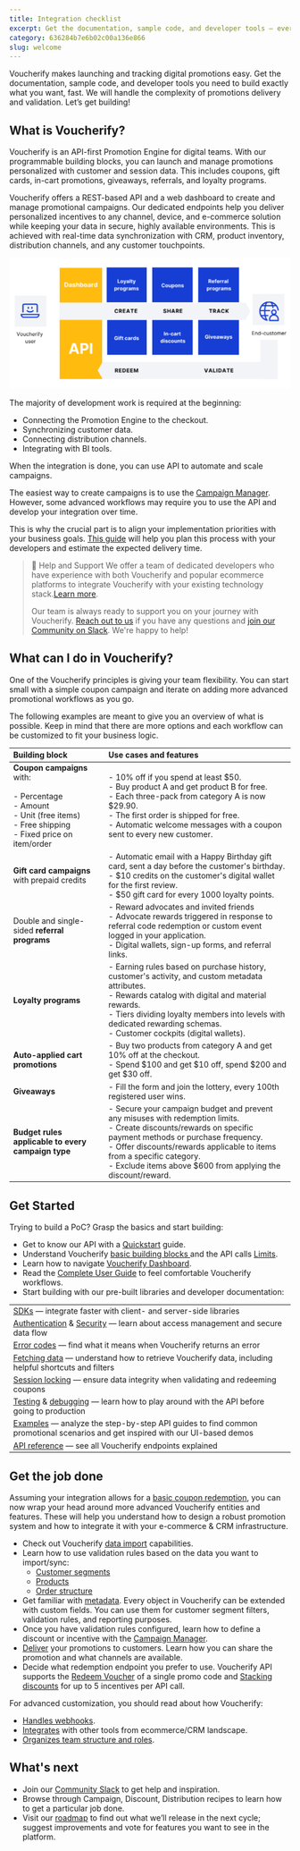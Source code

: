 ```yaml
---
title: Integration checklist
excerpt: Get the documentation, sample code, and developer tools — everything you need to build digital promotions faster
category: 636284b7e6b02c00a136e866
slug: welcome
---
```


Voucherify makes launching and tracking digital promotions easy. Get the documentation, sample code, and developer tools you need to build exactly what you want, fast. We will handle the complexity of promotions delivery and validation. Let’s get building!

## What is Voucherify?

Voucherify is an API-first Promotion Engine for digital teams. With our programmable building blocks, you can launch and manage promotions personalized with customer and session data. This includes coupons, gift cards, in-cart promotions, giveaways, referrals, and loyalty programs. 

Voucherify offers a REST-based API and a web dashboard to create and manage promotional campaigns. Our dedicated endpoints help you deliver personalized incentives to any channel, device, and e-commerce solution while keeping your data in secure, highly available environments. This is achieved with real-time data synchronization with CRM, product inventory, distribution channels, and any customer touchpoints. 

![Welcome Diagram](../../assets/img/guides_getting_started_integration_checklist_welcome_diagram_1.png "Welcome Diagram")

The majority of development work is required at the beginning: 
* Connecting the Promotion Engine to the checkout.
* Synchronizing customer data.
* Connecting distribution channels.
* Integrating with BI tools. 

When the integration is done, you can use API to automate and scale campaigns. 

The easiest way to create campaigns is to use the [Campaign Manager](https://support.voucherify.io/article/17-how-do-i-create-my-first-campaign). However, some advanced workflows may require you to use the API and develop your integration over time.

This is why the crucial part is to align your implementation priorities with your business goals.
[This guide](https://success.voucherify.io/article/373-overview) will help you plan this process with your developers and estimate the expected delivery time.

> :blue_book: Help and Support
> We offer a team of dedicated developers who have experience with both Voucherify and popular ecommerce platforms to integrate Voucherify with your existing technology stack.[Learn more](https://www.voucherify.io/professional-services).
> 
> Our team is always ready to support you on your journey with Voucherify. [Reach out to us](https://docs.voucherify.io/docs/support) if you have any questions and [join our Community on Slack](https://www.voucherify.io/community). We're happy to help!

## What can I do in Voucherify?

One of the Voucherify principles is giving your team flexibility. You can start small with a simple coupon campaign and iterate on adding more advanced promotional workflows as you go.

The following examples are meant to give you an overview of what is possible. Keep in mind that there are more options and each workflow can be customized to fit your business logic. 

| **Building block** | **Use cases and features** |
|:---|:---|
| **Coupon campaigns** with:<br><br>- Percentage <br>- Amount <br>- Unit (free items) <br>- Free shipping <br>- Fixed price on item/order | - 10% off if you spend at least $50. <br>- Buy product A and get product B for free. <br>- Each three-pack from category A is now $29.90. <br>- The first order is shipped for free. <br>- Automatic welcome messages with a coupon sent to every new customer. |
| **Gift card campaigns** with prepaid credits | - Automatic email with a Happy Birthday gift card, sent a day before the customer's birthday. <br>- $10 credits on the customer's digital wallet for the first review. <br>- $50 gift card for every 1000 loyalty points. |
| Double and single-sided **referral programs** | - Reward advocates and invited friends <br>- Advocate rewards triggered in response to referral code redemption or custom event logged in your application. <br>- Digital wallets, sign-up forms, and referral links. |
| **Loyalty programs** | - Earning rules based on purchase history, customer's activity, and custom metadata attributes. <br>- Rewards catalog with digital and material rewards. <br>- Tiers dividing loyalty members into levels with dedicated rewarding schemas. <br>- Customer cockpits (digital wallets). |
| **Auto-applied cart promotions** | - Buy two products from category A and get 10% off at the checkout.  <br>- Spend $100 and get $10 off, spend $200 and get $30 off. |
| **Giveaways** | - Fill the form and join the lottery, every 100th registered user wins. |
| **Budget rules applicable to every campaign type** | - Secure your campaign budget and prevent any misuses with redemption limits. <br>- Create discounts/rewards on specific payment methods or purchase frequency. <br>- Offer discounts/rewards applicable to items from a specific category. <br>- Exclude items above $600 from applying the discount/reward. |

## Get Started

Trying to build a PoC? Grasp the basics and start building:

- Get to know our API with a [Quickstart](doc:quickstart) guide.
- Understand Voucherify [basic building blocks ](doc:key-concepts) and the API calls [Limits](doc:limits).
- Learn how to navigate [Voucherify Dashboard](https://support.voucherify.io/article/16-dashboard-sections).
- Read the [Complete User Guide](https://support.voucherify.io/article/162-voucherify-complete-user-guide) to feel comfortable Voucherify workflows.
- Start building with our pre-built libraries and developer documentation:

|  |
|---|
| [SDKs](docs:sdks) — integrate faster with client- and server-side libraries |
| [Authentication](doc:authentication) & [Security](doc:security) — learn about access management and secure data flow |
| [Error codes](ref:errors) — find what it means when Voucherify returns an error |
| [Fetching data](ref:listing) — understand how to retrieve Voucherify data, including helpful shortcuts and filters |
| [Session locking](doc:locking-validation-session) —  ensure data integrity when validating and redeeming coupons |
| [Testing](doc:testing) & [debugging](https://support.voucherify.io/article/524-project-logs) —  learn how to play around with the API before going to production |
| [Examples](doc:examples) —  analyze the step-by-step API guides to find common promotional scenarios and get inspired with our UI-based demos |
| [API reference](ref:introduction-1) — see all Voucherify endpoints explained |

## Get the job done

Assuming your integration allows for a [basic coupon redemption](doc:quickstart), you can now wrap your head around more advanced Voucherify entities and features. These will help you understand how to design a robust promotion system and how to integrate it with your e-commerce & CRM infrastructure.

  * Check out Voucherify [data import](doc:import-codes) capabilities.
  * Learn how to use validation rules based on the data you want to import/sync:
      - [Customer segments](doc:customers) 
      - [Products](doc:products) 
      - [Order structure](doc:orders-1) 
  * Get familiar with [metadata](doc:metadata-custom-fields). Every object in Voucherify can be extended with custom fields. You can use them for customer segment filters, validation rules, and reporting purposes.  
  * Once you have validation rules configured, learn how to define a discount or incentive with the [Campaign Manager](https://support.voucherify.io/article/511-discount-effects-cheat-sheet).
  * [Deliver](https://support.voucherify.io/article/19-how-does-the-distribution-manager-work) your promotions to customers. Learn how you can share the promotion and what channels are available.
  * Decide what redemption endpoint you prefer to use. Voucherify API supports the [Redeem Voucher](ref:redeem-voucher) of a single promo code and [Stacking discounts](doc:stacking-discounts-new) for up to 5 incentives per API call.
 

For advanced customization, you should read about how Voucherify: 
  * [Handles webhooks](doc:webhooks).
  * [Integrates](https://www.voucherify.io/integrations) with other tools from ecommerce/CRM landscape.
  * [Organizes team structure and roles](https://support.voucherify.io/article/40-how-does-the-access-control-work-in-voucherify).

## What's next 
* Join our [Community Slack](https://community.voucherify.io/) to get help and inspiration.
* Browse through Campaign, Discount, Distribution recipes to learn how to get a particular job done.
* Visit our [roadmap](https://roadmap.voucherify.io/) to find out what we’ll release in the next cycle; suggest improvements and vote for features you want to see in the platform.